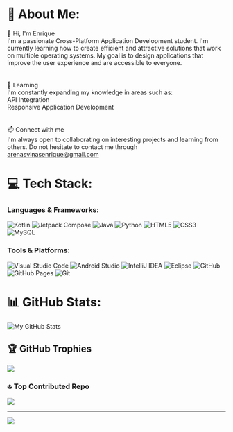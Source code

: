 # 💫 About Me:
👋 Hi, I'm Enrique<br>I'm a passionate Cross-Platform Application Development student. I'm currently learning how to create efficient and attractive solutions that work on multiple operating systems. My goal is to design applications that improve the user experience and are accessible to everyone.<br><br><br>🌱 Learning<br>I'm constantly expanding my knowledge in areas such as:<br>API Integration<br>Responsive Application Development<br><br><br>📫 Connect with me<br>I'm always open to collaborating on interesting projects and learning from others. Do not hesitate to contact me through arenasvinasenrique@gmail.com


# 💻 Tech Stack:
### Languages & Frameworks:
![Kotlin](https://img.shields.io/badge/Kotlin-%239400FF.svg?&style=for-the-badge&logo=kotlin&logoColor=white)
![Jetpack Compose](https://img.shields.io/badge/Jetpack%20Compose-%230000AA.svg?&style=for-the-badge&logo=jitpack&logoColor=white)
![Java](https://img.shields.io/badge/Java-%23e86f01.svg?&style=for-the-badge&logo=coffeescript&logoColor=white)
![Python](https://img.shields.io/badge/Python-%23f7c839.svg?&style=for-the-badge&logo=python&logoColor=%23316994)
![HTML5](https://img.shields.io/badge/HTML5-%23E34F26.svg?&style=for-the-badge&logo=html5&logoColor=white)
![CSS3](https://img.shields.io/badge/CSS3-%231572B6.svg?&style=for-the-badge&logo=css3&logoColor=white)
![MySQL](https://img.shields.io/badge/MySQL-%234479A1.svg?&style=for-the-badge&logo=mysql&logoColor=white)

### Tools & Platforms:
![Visual Studio Code](https://img.shields.io/badge/VS%20Code-%23007ACC.svg?&style=for-the-badge&logo=visualstudiocode&logoColor=white)
![Android Studio](https://img.shields.io/badge/Android%20Studio-%2300B0B9.svg?&style=for-the-badge&logo=androidstudio&logoColor=white)
![IntelliJ IDEA](https://img.shields.io/badge/IntelliJ%20IDEA-%23E10098.svg?&style=for-the-badge&logo=intellijidea&logoColor=white)
![Eclipse](https://img.shields.io/badge/Eclipse-%238B1D8B.svg?&style=for-the-badge&logo=eclipse&logoColor=white)
![GitHub](https://img.shields.io/badge/GitHub-%23121011.svg?&style=for-the-badge&logo=github&logoColor=white)
![GitHub Pages](https://img.shields.io/badge/GitHub%20Pages-%23000000.svg?&style=for-the-badge&logo=github&logoColor=white)
![Git](https://img.shields.io/badge/Git-%23F05032.svg?&style=for-the-badge&logo=git&logoColor=white)

# 📊 GitHub Stats:
![My GitHub Stats](https://github-readme-stats.vercel.app/api?username=Adri833&show_icons=true&count_private=true&hide=prs&theme=radical)


## 🏆 GitHub Trophies
![](https://github-profile-trophy.vercel.app/?username=enriiqueeee&theme=radical&no-frame=true&no-bg=false&margin-w=4)

### 🔝 Top Contributed Repo
![](https://github-contributor-stats.vercel.app/api?username=enriiqueeee&limit=5&theme=dark&combine_all_yearly_contributions=true)

---
[![](https://visitcount.itsvg.in/api?id=enriiqueeee&icon=0&color=0)](https://visitcount.itsvg.in)

